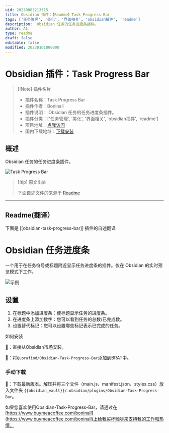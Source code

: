 ```yaml
---
uid: 20230803213315
title: Obsidian 插件：【Readme】Task Progress Bar
tags: ['任务管理', '美化', '界面相关', 'obsidian插件', 'readme']
description:  Obsidian 任务的任务进度条插件。
author: AI
type: readme
draft: false
editable: false
modified: 20230101000000
---
```


# Obsidian 插件：Task Progress Bar

> [!Note] 插件名片
> - 插件名称：Task Progress Bar
> - 插件作者：Boninall
> - 插件说明： Obsidian 任务的任务进度条插件。
> - 插件分类：['任务管理', '美化', '界面相关', 'obsidian插件', 'readme']
> - 项目地址：[点我访问](https://github.com/Quorafind/Obsidian-Task-Progress-Bar)
> - 国内下载地址：[下载安装](https://pkmer.cn/products/plugin/pluginMarket/?obsidian-task-progress-bar)

## 概述

 Obsidian 任务的任务进度条插件。

![Task Progress Bar](https://cdn.pkmer.cn/covers/obsidian-task-progress-bar.png!pkmer)

> [!tip] 原文出处
> 
>下面自述文件的来源于 [Readme](https://ghproxy.net/https://raw.githubusercontent.com/Quorafind/Obsidian-Task-Progress-Bar/master/README.md)
> 

---

## Readme(翻译）

下面是 [[obsidian-task-progress-bar]] 插件的自述翻译



# Obsidian 任务进度条

一个用于在任务符号或标题附近显示任务进度条的插件。仅在 Obsidian 的实时预览模式下工作。

![示例](./media/example.gif)

## 设置

1. 在标题中添加进度条：使标题显示任务的进度条。
2. 在进度条上添加数字：您可以看到任务的总数/已完成数。
3. 设置替代标记：您可以设置哪些标记表示已完成的任务。

如何安装

💜：直接从Obsidian市场安装。

🚗：将`Quorafind/Obsidian-Task-Progress-Bar`添加到BRAT中。

### 手动下载

🚚：下载最新版本。解压并将三个文件（main.js、manifest.json、styles.css）放入文件夹 `{{obsidian_vault}}/.obsidian/plugins/Obsidian-Task-Progress-Bar`。

如果您喜欢使用Obsidian-Task-Progress-Bar，请通过在[https://www.buymeacoffee.com/boninall](https://www.buymeacoffee.com/boninall)上给我买杯咖啡来支持我的工作和热情。





